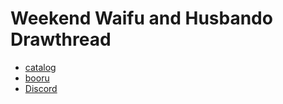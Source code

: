# Weekend Waifu and Husbando Drawthread
- [catalog](http://tinyurl.com/yd9dcoss)
- [booru](http://drawfriends.booru.org/)
- [Discord](https://discord.gg/4ddJ3kZ)
